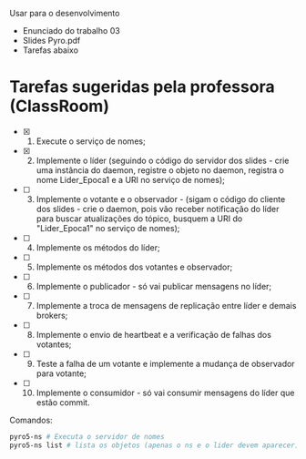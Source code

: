 Usar para o desenvolvimento
- Enunciado do trabalho 03
- Slides Pyro.pdf
- Tarefas abaixo

# Tarefas sugeridas pela professora (ClassRoom)

- [x] 1. Execute o serviço de nomes;
- [x] 2. Implemente o líder (seguindo o código do servidor dos slides - crie uma instância do daemon, registre o objeto no daemon, registra o nome Lider_Epoca1 e a URI no serviço de nomes);
- [ ] 3. Implemente o votante e o observador - (sigam o código do cliente dos slides - crie o daemon, pois vão receber notificação do líder para buscar atualizações do tópico, busquem a URI do "Lider_Epoca1" no serviço de nomes);
- [ ] 4. Implemente os métodos do líder;
- [ ] 5. Implemente os métodos dos votantes e observador;
- [ ] 6. Implemente o publicador - só vai publicar mensagens no líder;
- [ ] 7. Implemente a troca de mensagens de replicação entre líder e demais brokers;
- [ ] 8. Implemente o envio de heartbeat e a verificação de falhas dos votantes;
- [ ] 9. Teste a falha de um votante e implemente a mudança de observador para votante;
- [ ] 10. Implemente o consumidor - só vai consumir mensagens do líder que estão commit.

Comandos:
```sh
pyro5-ns # Executa o servidor de nomes
pyro5-ns list # lista os objetos (apenas o ns e o lider devem aparecer)
```